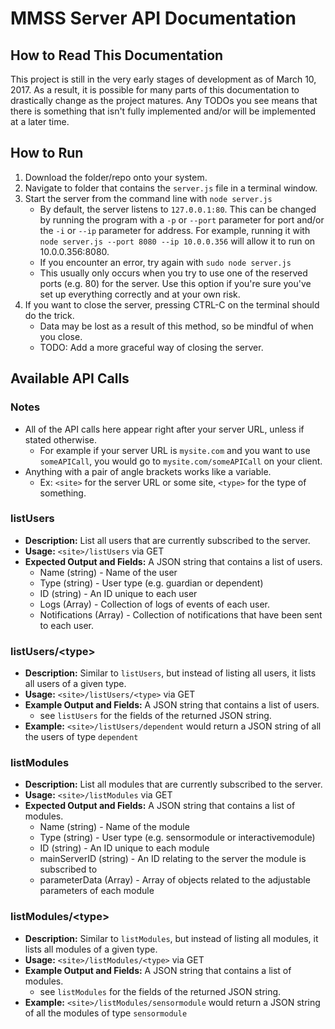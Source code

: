 # MMSS Server API Documentation

## How to Read This Documentation

This project is still in the very early stages of development as of March 10, 2017. As a result, it is possible for many parts of this documentation to drastically change as the project matures. Any TODOs you see means that there is something that isn't fully implemented and/or will be implemented at a later time.

## How to Run

1. Download the folder/repo onto your system.
2. Navigate to folder that contains the `server.js` file in a terminal window.
3. Start the server from the command line with `node server.js`
   * By default, the server listens to `127.0.0.1:80`. This can be changed by running the program with a `-p` or `--port` parameter for port and/or the `-i` or `--ip` parameter for address. For example, running it with `node server.js --port 8080 --ip 10.0.0.356` will allow it to run on 10.0.0.356:8080.
   * If you encounter an error, try again with `sudo node server.js`
    * This usually only occurs when you try to use one of the reserved ports (e.g. 80) for the server. Use this option if you're sure you've set up everything correctly and at your own risk.
4. If you want to close the server, pressing CTRL-C on the terminal should do the trick.
   * Data may be lost as a result of this method, so be mindful of when you close.
   * TODO: Add a more graceful way of closing the server.

## Available API Calls

### Notes
* All of the API calls here appear right after your server URL, unless if stated otherwise. 
    * For example if your server URL is `mysite.com` and you want to use `someAPICall`, you would go to `mysite.com/someAPICall` on your client. 
* Anything with a pair of angle brackets works like a variable.
    * Ex: `<site>` for the server URL or some site, `<type>` for the type of something.

### listUsers
* **Description:** List all users that are currently subscribed to the server.
* **Usage:** `<site>/listUsers` via GET
* **Expected Output and Fields:** A JSON string that contains a list of users.
    * Name (string) - Name of the user
    * Type (string) - User type (e.g. guardian or dependent)
    * ID (string) - An ID unique to each user
    * Logs (Array) - Collection of logs of events of each user.
    * Notifications (Array) - Collection of notifications that have been sent to each user.

### listUsers/\<type>
* **Description:** Similar to `listUsers`, but instead of listing all users, it lists all users of a given type.
* **Usage:** `<site>/listUsers/<type>` via GET
* **Example Output and Fields:** A JSON string that contains a list of users.
    * see `listUsers` for the fields of the returned JSON string.
* **Example:** `<site>/listUsers/dependent` would return a JSON string of all the users of type `dependent`

### listModules
* **Description:** List all modules that are currently subscribed to the server.
* **Usage:** `<site>/listModules` via GET
* **Expected Output and Fields:** A JSON string that contains a list of modules.
    * Name (string) - Name of the module
    * Type (string) - User type (e.g. sensormodule or interactivemodule)
    * ID (string) - An ID unique to each module
    * mainServerID (string) - An ID relating to the server the module is subscribed to
    * parameterData (Array) - Array of objects related to the adjustable parameters of each module

### listModules/\<type>
* **Description:** Similar to `listModules`, but instead of listing all modules, it lists all modules of a given type.
* **Usage:** `<site>/listModules/<type>` via GET
* **Example Output and Fields:** A JSON string that contains a list of modules.
    * see `listModules` for the fields of the returned JSON string.
* **Example:** `<site>/listModules/sensormodule` would return a JSON string of all the modules of type `sensormodule`